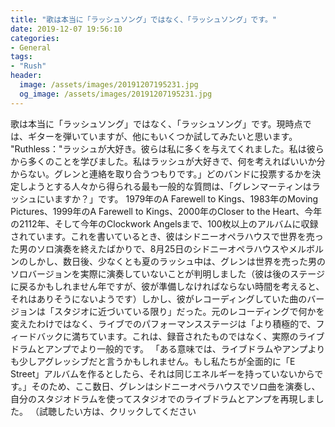 ```yaml
---
title: "歌は本当に「ラッシュソング」ではなく、「ラッシュソング」です。"
date: 2019-12-07 19:56:10
categories:
- General
tags:
- "Rush"
header:
  image: /assets/images/20191207195231.jpg
  og_image: /assets/images/20191207195231.jpg
---
```


歌は本当に「ラッシュソング」ではなく、「ラッシュソング」です。現時点では、ギターを弾いていますが、他にもいくつか試してみたいと思います。 &quot;Ruthless：&quot;ラッシュが大好き。彼らは私に多くを与えてくれました。私は彼らから多くのことを学びました。私はラッシュが大好きで、何を考えればいいか分からない。グレンと連絡を取り合うつもりです。」どのバンドに投票するかを決定しようとする人々から得られる最も一般的な質問は、「グレンマーティンはラッシュにいますか？」です。 1979年のA Farewell to Kings、1983年のMoving Pictures、1999年のA Farewell to Kings、2000年のCloser to the Heart、今年の2112年、そして今年のClockwork Angelsまで、100枚以上のアルバムに収録されています。これを書いているとき、彼はシドニーオペラハウスで世界を売った男のソロ演奏を終えたばかりで、8月25日のシドニーオペラハウスやメルボルンのしかし、数日後、少なくとも夏のラッシュ中は、グレンは世界を売った男のソロバージョンを実際に演奏していないことが判明しました（彼は後のステージに戻るかもしれません年ですが、彼が準備しなければならない時間を考えると、それはありそうにないようです）しかし、彼がレコーディングしていた曲のバージョンは「スタジオに近づいている限り」だった。元のレコーディングで何かを変えたわけではなく、ライブでのパフォーマンスステージは「より積極的で、フィードバックに満ちています。これは、録音されたものではなく、実際のライブドラムとアンプでより一般的です。 「ある意味では、ライブドラムやアンプよりも少しアグレッシブだと言うかもしれません。もし私たちが全面的に「E Street」アルバムを作るとしたら、それは同じエネルギーを持っていないからです。」そのため、ここ数日、グレンはシドニーオペラハウスでソロ曲を演奏し、自分のスタジオドラムを使ってスタジオでのライブドラムとアンプを再現しました。 （試聴したい方は、クリックしてください
